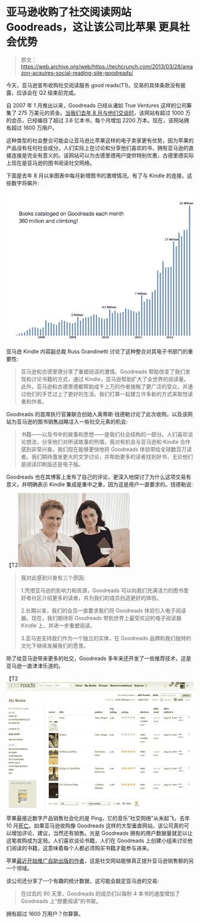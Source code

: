 # 亚马逊收购了社交阅读网站 Goodreads，这让该公司比苹果 更具社会优势

> 原文：<https://web.archive.org/web/https://techcrunch.com/2013/03/28/amazon-acquires-social-reading-site-goodreads/>

今天，亚马逊宣布收购社交阅读服务 good reads(T1)。交易的具体条款没有披露，应该会在 Q2 结束前完成。

自 2007 年 1 月推出以来，Goodreads 已经从诸如 True Ventures 这样的公司筹集了 275 万美元的资金。[当我们去年 8 月与他们交谈时](https://web.archive.org/web/20230404225712/https://techcrunch.com/2012/08/13/goodreads-10-million-members/)，该网站有超过 1000 万的会员，已经编目了超过 3.6 亿本书，每个月增加 2200 万本。现在，该网站拥有超过 1600 万用户。

这种类型的社会整合可能会让亚马逊比苹果这样的电子卖家更有优势，因为苹果的产品没有任何社会成分。人们实际上在讨论和分享他们喜欢的书，拥有亚马逊的直接连接是完全有意义的。该网站可以为古德里德用户提供特别优惠，古德里德实际上现在是亚马逊的图书阅读社交网络。

下面是去年 8 月以来图表中每月新增图书的激增情况。有了与 Kindle 的连接，这些数字将飙升:

[![books-added-by-month](img/5043d022038939c3a1728b6ca782c04f.png)](https://web.archive.org/web/20230404225712/https://techcrunch.com/wp-content/uploads/2013/03/books-added-by-month.png)

亚马逊 Kindle 内容副总裁 Russ Grandinetti 讨论了这种整合对其电子书部门的重要性:

> 亚马逊和古德里德分享了重塑阅读的激情。Goodreads 帮助改变了我们发现和讨论书籍的方式，通过 Kindle，亚马逊帮助扩大了全世界的阅读量。此外，亚马逊和古德里德都帮助成千上万的作者接触了更广泛的受众，并通过他们的手艺过上了更好的生活。我们打算一起建立许多新的方式来取悦读者和作者。

Goodreads 的首席执行官兼联合创始人奥蒂斯·钱德勒讨论了此次收购，以及该网站为亚马逊的图书销售战略注入一些社交元素的机会:

> 书籍——以及书中的故事和思想——是我们社会结构的一部分。人们喜欢谈论想法，分享他们对所读故事的热情。我对有机会与亚马逊和 Kindle 合作感到非常兴奋。我们现在能够更快地将 Goodreads 体验带给全球数百万读者。我们期待激发更大的文学讨论，并帮助更多的读者找到好书，无论他们是阅读印刷版还是电子版。

Goodreads 也在其博客上发布了自己的评论，更深入地探讨了为什么这项交易有意义，并明确表示 Kindle 集成是重中之重，因为这是用户一直要求的。钱德勒说:

【T2![1364500205-1364500205_goodreads_misc](img/df536c656e182125d6b2a9cf2073e06f.png)

> 我对此感到兴奋有三个原因:
> 
> 1.凭借亚马逊的影响力和资源，Goodreads 可以向我们充满活力的图书爱好者社区介绍更多的读者，并为我们的成员创造更好的体验。
> 
> 2.长期以来，我们的会员一直要求我们将 Goodreads 体验引入电子阅读器。现在，我们期待将 Goodreads 带到世界上最受欢迎的电子阅读器 Kindle 上，并进一步重塑阅读。
> 
> 3.亚马逊支持我们作为一个独立的实体，在 Goodreads 品牌和我们独特的文化下继续发展我们的愿景。

除了给亚马逊带来更多的社交，Goodreads 多年来还开发了一些推荐技术，这是亚马逊一直津津乐道的。

【T2![Screenshot_3_28_13_2_08_PM](img/6cbafa4b83f9dbb39eeaf5c95dd67f40.png)

苹果最接近数字产品销售社会化的是 Ping，它的音乐“社交网络”从未起飞，去年 10 月[死亡](https://web.archive.org/web/20230404225712/https://techcrunch.com/2012/10/01/so-long-to-apples-music-social-network-ping-we-hardly-knew-ye/)。如果亚马逊收购像 Goodreads 这样的大型垂直网站，该公司真的可以增加评论、建议，当然还有销售。光是 Goodreads 拥有的用户数据量就足以让这笔收购成为定局。人们喜欢谈论书籍，人们在 Goodreads 上创建小组来讨论他们阅读的书籍，这意味着每个人都必须购买书籍才能参与进来。

苹果[最近开始推广自助出版的作者](https://web.archive.org/web/20230404225712/https://techcrunch.com/2013/02/05/apple-highlights-self-published-authors-frames-ibooks-as-a-viable-kindle-direct-publishing-alternative/)，这是社交网站能够真正提升亚马逊销售额的另一个领域。

该公司还分享了一个有趣的统计数据，这可能会敲定亚马逊的交易:

> 在过去的 90 天里，Goodreads 的成员们以每秒 4 本书的速度增加了 Goodreads 上“想要阅读”的书架。

拥有超过 1600 万用户？你算算。